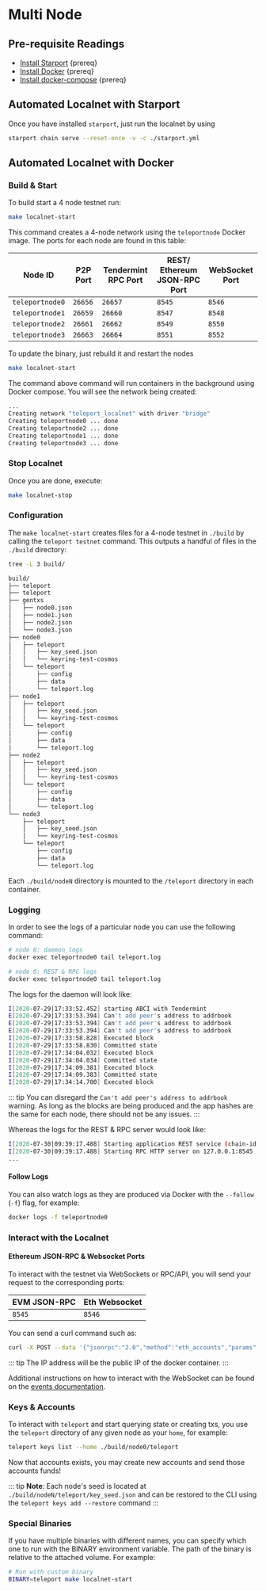 <!--
order: 2
-->

# Multi Node

## Pre-requisite Readings

- [Install Starport](https://docs.starport.network/#install-starport)  {prereq}
- [Install Docker](https://docs.docker.com/engine/installation/)  {prereq}
- [Install docker-compose](https://docs.docker.com/compose/install/)  {prereq}

## Automated Localnet with Starport

Once you have installed `starport`, just run the localnet by using

```bash
starport chain serve --reset-once -v -c ./starport.yml
```

## Automated Localnet with Docker

### Build & Start

To build start a 4 node testnet run:

```bash
make localnet-start
```

This command creates a 4-node network using the `teleportnode` Docker image.
The ports for each node are found in this table:

| Node ID         | P2P Port | Tendermint RPC Port | REST/ Ethereum JSON-RPC Port | WebSocket Port |
| --------------- | -------- | ------------------- | ---------------------------- | -------------- |
| `teleportnode0` | `26656`  | `26657`             | `8545`                       | `8546`         |
| `teleportnode1` | `26659`  | `26660`             | `8547`                       | `8548`         |
| `teleportnode2` | `26661`  | `26662`             | `8549`                       | `8550`         |
| `teleportnode3` | `26663`  | `26664`             | `8551`                       | `8552`         |

To update the binary, just rebuild it and restart the nodes

```bash
make localnet-start
```

The command above  command will run containers in the background using Docker compose. You will see the network being created:

```bash
...
Creating network "teleport_localnet" with driver "bridge"
Creating teleportnode0 ... done
Creating teleportnode2 ... done
Creating teleportnode1 ... done
Creating teleportnode3 ... done
```

### Stop Localnet

Once you are done, execute:

```bash
make localnet-stop
```

### Configuration

The `make localnet-start` creates files for a 4-node testnet in `./build` by
calling the `teleport testnet` command. This outputs a handful of files in the
`./build` directory:

```bash
tree -L 3 build/

build/
├── teleport
├── teleport
├── gentxs
│   ├── node0.json
│   ├── node1.json
│   ├── node2.json
│   └── node3.json
├── node0
│   ├── teleport
│   │   ├── key_seed.json
│   │   └── keyring-test-cosmos
│   └── teleport
│       ├── config
│       ├── data
│       └── teleport.log
├── node1
│   ├── teleport
│   │   ├── key_seed.json
│   │   └── keyring-test-cosmos
│   └── teleport
│       ├── config
│       ├── data
│       └── teleport.log
├── node2
│   ├── teleport
│   │   ├── key_seed.json
│   │   └── keyring-test-cosmos
│   └── teleport
│       ├── config
│       ├── data
│       └── teleport.log
└── node3
    ├── teleport
    │   ├── key_seed.json
    │   └── keyring-test-cosmos
    └── teleport
        ├── config
        ├── data
        └── teleport.log
```

Each `./build/nodeN` directory is mounted to the `/teleport` directory in each container.

### Logging

In order to see the logs of a particular node you can use the following command:

```bash
# node 0: daemon logs
docker exec teleportnode0 tail teleport.log

# node 0: REST & RPC logs
docker exec teleportnode0 tail teleport.log
```

The logs for the daemon will look like:

```bash
I[2020-07-29|17:33:52.452] starting ABCI with Tendermint                module=main
E[2020-07-29|17:33:53.394] Can't add peer's address to addrbook         module=p2p err="Cannot add non-routable address 272a247b837653cf068d39efd4c407ffbd9a0e6f@192.168.10.5:26656"
E[2020-07-29|17:33:53.394] Can't add peer's address to addrbook         module=p2p err="Cannot add non-routable address 3e05d3637b7ebf4fc0948bbef01b54d670aa810a@192.168.10.4:26656"
E[2020-07-29|17:33:53.394] Can't add peer's address to addrbook         module=p2p err="Cannot add non-routable address 689f8606ede0b26ad5b79ae244c14cc67ab4efe7@192.168.10.3:26656"
I[2020-07-29|17:33:58.828] Executed block                               module=state height=88 validTxs=0 invalidTxs=0
I[2020-07-29|17:33:58.830] Committed state                              module=state height=88 txs=0 appHash=90CC5FA53CF8B5EC49653A14DA20888AD81C92FCF646F04D501453FD89FCC791
I[2020-07-29|17:34:04.032] Executed block                               module=state height=89 validTxs=0 invalidTxs=0
I[2020-07-29|17:34:04.034] Committed state                              module=state height=89 txs=0 appHash=0B54C4DB1A0DACB1EEDCD662B221C048C826D309FD2A2F31FF26BAE8D2D7D8D7
I[2020-07-29|17:34:09.381] Executed block                               module=state height=90 validTxs=0 invalidTxs=0
I[2020-07-29|17:34:09.383] Committed state                              module=state height=90 txs=0 appHash=75FD1EE834F0669D5E717C812F36B21D5F20B3CCBB45E8B8D415CB9C4513DE51
I[2020-07-29|17:34:14.700] Executed block                               module=state height=91 validTxs=0 invalidTxs=0
```

::: tip
You can disregard the `Can't add peer's address to addrbook` warning. As long as the blocks are
being produced and the app hashes are the same for each node, there should not be any issues.
:::

Whereas the logs for the REST & RPC server would look like:

```bash
I[2020-07-30|09:39:17.488] Starting application REST service (chain-id: "7305661614933169792")... module=rest-server
I[2020-07-30|09:39:17.488] Starting RPC HTTP server on 127.0.0.1:8545   module=rest-server
...
```

#### Follow Logs

You can also watch logs as they are produced via Docker with the `--follow` (`-f`) flag, for
example:

```bash
docker logs -f teleportnode0
```

### Interact with the Localnet

#### Ethereum JSON-RPC & Websocket Ports

To interact with the testnet via WebSockets or RPC/API, you will send your request to the corresponding ports:

| EVM JSON-RPC | Eth Websocket |
| ------------ | ------------- |
| `8545`       | `8546`        |

You can send a curl command such as:

```bash
curl -X POST --data '{"jsonrpc":"2.0","method":"eth_accounts","params":[],"id":1}' -H "Content-Type: application/json" 192.162.10.1:8545
```

::: tip
The IP address will be the public IP of the docker container.
:::

Additional instructions on how to interact with the WebSocket can be found on the [events documentation](./events.md#ethereum-websocket).

### Keys & Accounts

To interact with `teleport` and start querying state or creating txs, you use the
`teleport` directory of any given node as your `home`, for example:

```bash
teleport keys list --home ./build/node0/teleport
```

Now that accounts exists, you may create new accounts and send those accounts
funds!

::: tip
**Note**: Each node's seed is located at `./build/nodeN/teleport/key_seed.json` and can be restored to the CLI using the `teleport keys add --restore` command
:::

### Special Binaries

If you have multiple binaries with different names, you can specify which one to run with the BINARY environment variable. The path of the binary is relative to the attached volume. For example:

```bash
# Run with custom binary
BINARY=teleport make localnet-start
```
